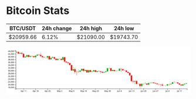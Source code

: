 # Bitcoin Stats

BTC/USDT|24h change|24h high|24h low|
|---|---|---|---|
|$20959.66|6.12%|$21090.00|$19743.70|

<img src="./chart.svg">
